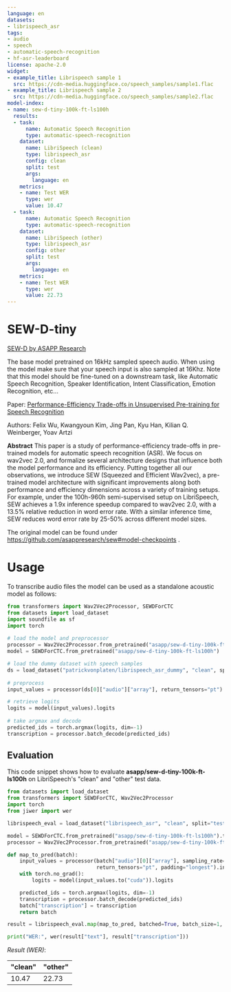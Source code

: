 ```yaml
---
language: en
datasets:
- librispeech_asr
tags:
- audio
- speech
- automatic-speech-recognition
- hf-asr-leaderboard
license: apache-2.0
widget:
- example_title: Librispeech sample 1
  src: https://cdn-media.huggingface.co/speech_samples/sample1.flac
- example_title: Librispeech sample 2
  src: https://cdn-media.huggingface.co/speech_samples/sample2.flac
model-index:
- name: sew-d-tiny-100k-ft-ls100h
  results:
  - task:
      name: Automatic Speech Recognition
      type: automatic-speech-recognition
    dataset:
      name: LibriSpeech (clean)
      type: librispeech_asr
      config: clean
      split: test
      args: 
        language: en
    metrics:
    - name: Test WER
      type: wer
      value: 10.47
  - task:
      name: Automatic Speech Recognition
      type: automatic-speech-recognition
    dataset:
      name: LibriSpeech (other)
      type: librispeech_asr
      config: other
      split: test
      args: 
        language: en
    metrics:
    - name: Test WER
      type: wer
      value: 22.73
---
```


# SEW-D-tiny

[SEW-D by ASAPP Research](https://github.com/asappresearch/sew)

The base model pretrained on 16kHz sampled speech audio. When using the model make sure that your speech input is also sampled at 16Khz. Note that this model should be fine-tuned on a downstream task, like Automatic Speech Recognition, Speaker Identification, Intent Classification, Emotion Recognition, etc...

Paper: [Performance-Efficiency Trade-offs in Unsupervised Pre-training for Speech Recognition](https://arxiv.org/abs/2109.06870)

Authors: Felix Wu, Kwangyoun Kim, Jing Pan, Kyu Han, Kilian Q. Weinberger, Yoav Artzi

**Abstract**
This paper is a study of performance-efficiency trade-offs in pre-trained models for automatic speech recognition (ASR). We focus on wav2vec 2.0, and formalize several architecture designs that influence both the model performance and its efficiency. Putting together all our observations, we introduce SEW (Squeezed and Efficient Wav2vec), a pre-trained model architecture with significant improvements along both performance and efficiency dimensions across a variety of training setups. For example, under the 100h-960h semi-supervised setup on LibriSpeech, SEW achieves a 1.9x inference speedup compared to wav2vec 2.0, with a 13.5% relative reduction in word error rate. With a similar inference time, SEW reduces word error rate by 25-50% across different model sizes.

The original model can be found under https://github.com/asappresearch/sew#model-checkpoints .

# Usage
To transcribe audio files the model can be used as a standalone acoustic model as follows:
```python
from transformers import Wav2Vec2Processor, SEWDForCTC
from datasets import load_dataset
import soundfile as sf
import torch
 
# load the model and preprocessor
processor = Wav2Vec2Processor.from_pretrained("asapp/sew-d-tiny-100k-ft-ls100h")
model = SEWDForCTC.from_pretrained("asapp/sew-d-tiny-100k-ft-ls100h")

# load the dummy dataset with speech samples
ds = load_dataset("patrickvonplaten/librispeech_asr_dummy", "clean", split="validation")
 
# preprocess
input_values = processor(ds[0]["audio"]["array"], return_tensors="pt").input_values  # Batch size 1

# retrieve logits
logits = model(input_values).logits
 
# take argmax and decode
predicted_ids = torch.argmax(logits, dim=-1)
transcription = processor.batch_decode(predicted_ids)
 ```

 ## Evaluation
 
 This code snippet shows how to evaluate **asapp/sew-d-tiny-100k-ft-ls100h** on LibriSpeech's "clean" and "other" test data.
 
```python
from datasets import load_dataset
from transformers import SEWDForCTC, Wav2Vec2Processor
import torch
from jiwer import wer

librispeech_eval = load_dataset("librispeech_asr", "clean", split="test")

model = SEWDForCTC.from_pretrained("asapp/sew-d-tiny-100k-ft-ls100h").to("cuda")
processor = Wav2Vec2Processor.from_pretrained("asapp/sew-d-tiny-100k-ft-ls100h")

def map_to_pred(batch):
    input_values = processor(batch["audio"][0]["array"], sampling_rate=16000, 
                             return_tensors="pt", padding="longest").input_values
    with torch.no_grad():
        logits = model(input_values.to("cuda")).logits

    predicted_ids = torch.argmax(logits, dim=-1)
    transcription = processor.batch_decode(predicted_ids)
    batch["transcription"] = transcription
    return batch

result = librispeech_eval.map(map_to_pred, batched=True, batch_size=1, remove_columns=["audio"])

print("WER:", wer(result["text"], result["transcription"]))
```

*Result (WER)*:

| "clean" | "other" |
| --- | --- |
| 10.47 | 22.73 |
